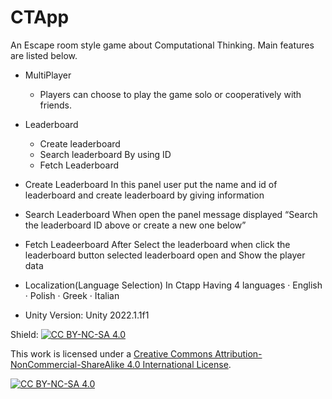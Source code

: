# CTApp

An Escape room style game about Computational Thinking. Main features are listed below.

- MultiPlayer
	- Players can choose to play the game solo or cooperatively with friends. 
- Leaderboard
	- Create leaderboard
	- Search leaderboard By using ID
	- Fetch Leaderboard
     
-  Create Leaderboard
 	 In this panel user put the name and id of leaderboard and create leaderboard by giving information
- Search Leaderboard
	When open the panel message displayed “Search the leaderboard ID above or create a new one below”
- Fetch Leadeerboard
 	After Select the leaderboard when click the leaderboard button selected leaderboard open and Show the player data

- Localization(Language Selection)
	In Ctapp Having 4 languages
·   	English
·   	Polish
·   	Greek
·   	Italian

- Unity Version:     Unity 2022.1.1f1


Shield: [![CC BY-NC-SA 4.0][cc-by-nc-sa-shield]][cc-by-nc-sa]

This work is licensed under a
[Creative Commons Attribution-NonCommercial-ShareAlike 4.0 International License][cc-by-nc-sa].

[![CC BY-NC-SA 4.0][cc-by-nc-sa-image]][cc-by-nc-sa]

[cc-by-nc-sa]: http://creativecommons.org/licenses/by-nc-sa/4.0/
[cc-by-nc-sa-image]: https://licensebuttons.net/l/by-nc-sa/4.0/88x31.png
[cc-by-nc-sa-shield]: https://img.shields.io/badge/License-CC%20BY--NC--SA%204.0-lightgrey.svg
